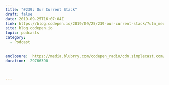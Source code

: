 ```yaml
---
title: "#239: Our Current Stack"
draft: false
date: 2019-09-25T16:07:04Z
link: https://blog.codepen.io/2019/09/25/239-our-current-stack/?utm_medium=RSS&utm_source=hune
site: blog.codepen.io
topic: podcasts
category:
  - Podcast
  
  
enclosure:  https://media.blubrry.com/codepen_radio/cdn.simplecast.com/audio/a57091/a570912b-55d0-4b6d-a6c2-123097b3faab/d7896ebb-1232-4caa-8305-b3eeffba4ddf/codepenradio-239_tc.mp3 
duration:  29766390  
 
  

---
```

